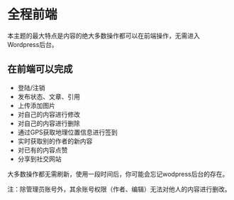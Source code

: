 # 全程前端

本主题的最大特点是内容的绝大多数操作都可以在前端操作，无需进入Wordpress后台。

## 在前端可以完成

- 登陆/注销
- 发布状态、文章、引用
- 上传添加图片
- 对自己的内容进行修改
- 对自己的内容进行删除
- 通过GPS获取地理位置信息进行签到
- 实时获取别的作者的新内容
- 对已有的内容点赞
- 分享到社交网站

大多数操作都无需刷新，使用一段时间后，你可能会忘记wodpress后台的存在。

 

注：除管理员账号外，其余账号权限（作者、编辑）无法对他人的内容进行删改。